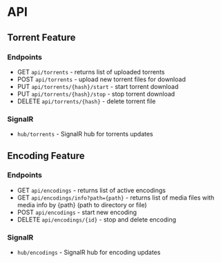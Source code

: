 # API

## Torrent Feature

### Endpoints

- GET `api/torrents` - returns list of uploaded torrents
- POST `api/torrents` - upload new torrent files for download
- PUT `api/torrents/{hash}/start` - start torrent download
- PUT `api/torrents/{hash}/stop` - stop torrent download
- DELETE `api/torrents/{hash}` - delete torrent file

### SignalR

- `hub/torrents` - SignalR hub for torrents updates

## Encoding Feature

### Endpoints

- GET `api/encodings` - returns list of active encodings
- GET `api/encodings/info?path={path}` - returns list of media files with media info by {path} (path to directory or file)
- POST `api/encodings` - start new encoding
- DELETE `api/encodings/{id}` - stop and delete encoding

### SignalR

- `hub/encodings` - SignalR hub for encoding updates